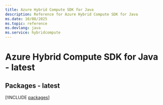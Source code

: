 ```yaml
---
title: Azure Hybrid Compute SDK for Java
description: Reference for Azure Hybrid Compute SDK for Java
ms.date: 10/08/2025
ms.topic: reference
ms.devlang: java
ms.service: hybridcompute
---
```

# Azure Hybrid Compute SDK for Java - latest
## Packages - latest
[!INCLUDE [packages](hybrid-compute-index.md)]